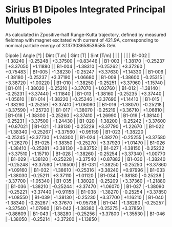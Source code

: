 Sirius B1 Dipoles Integrated Principal Multipoles
=================================================

As calculated in Zpositive-half Runge-Kutta trajectory,
defined by measured fieldmap with magnet excitated with current of 421.9A,
corresponding to nominal particle energy of 3.137303658536585 GeV.

  Dipole   |  Angle [°]   |  Dint [T.m]  |   Gint [T]   |  Sint [T/m]  |
           |              |              |              |              |
|  B1-002  |   -1.38240   |   -0.25248   |   +3.37500   |   +0.83446   |
|  B1-003  |   -1.38170   |   -0.25237   |   +3.37050   |   +1.11880   |
|  B1-004  |   -1.38310   |   -0.25262   |   +3.37260   |   +0.75483   |
|  B1-005  |   -1.38230   |   -0.25247   |   +3.37630   |   +1.14330   |
|  B1-006  |   -1.38180   |   -0.25237   |   +3.37190   |   +1.06680   |
|  B1-009  |   -1.38600   |   -0.25315   |   +3.38720   |   +1.00220   |
|  B1-010  |   -1.38250   |   -0.25251   |   +3.37960   |   +1.15740   |
|  B1-011  |   -1.38020   |   -0.25210   |   +3.37070   |   +1.02760   |
|  B1-012  |   -1.38140   |   -0.25231   |   +3.37440   |   +1.11840   |
|  B1-013  |   -1.38160   |   -0.25235   |   +3.37440   |   +1.05610   |
|  B1-014  |   -1.38220   |   -0.25246   |   +3.37690   |   +1.14410   |
|  B1-015  |   -1.38290   |   -0.25259   |   +3.37410   |   +1.06090   |
|  B1-016  |   -1.38070   |   -0.25218   |   +3.37590   |   +1.25720   |
|  B1-017  |   -1.38070   |   -0.25219   |   +3.36710   |   +1.06810   |
|  B1-018  |   -1.38300   |   -0.25260   |   +3.37410   |   +1.26990   |
|  B1-019  |   -1.38140   |   -0.25231   |   +3.37500   |   +1.24430   |
|  B1-020  |   -1.38200   |   -0.25242   |   +3.37600   |   +0.87021   |
|  B1-021  |   -1.38130   |   -0.25229   |   +3.37790   |   +1.22670   |
|  B1-022  |   -1.38340   |   -0.25267   |   +3.37560   |   +0.95159   |
|  B1-023  |   -1.38220   |   -0.25245   |   +3.37730   |   +1.24300   |
|  B1-024  |   -1.38270   |   -0.25255   |   +3.37580   |   +1.26270   |
|  B1-025  |   -1.38350   |   -0.25270   |   +3.37920   |   +1.01470   |
|  B1-026  |   -1.38410   |   -0.25281   |   +3.38130   |   +0.83752   |
|  B1-027  |   -1.38150   |   -0.25232   |   +3.37510   |   +1.15710   |
|  B1-028  |   -1.38260   |   -0.25254   |   +3.37340   |   +1.00770   |
|  B1-029  |   -1.38120   |   -0.25228   |   +3.37540   |   +0.87882   |
|  B1-030  |   -1.38240   |   -0.25248   |   +3.37590   |   +1.18500   |
|  B1-031  |   -1.38250   |   -0.25250   |   +3.37860   |   +1.09160   |
|  B1-032  |   -1.38610   |   -0.25316   |   +3.38240   |   +0.97996   |
|  B1-033  |   -1.38030   |   -0.25211   |   +3.37110   |   +1.01120   |
|  B1-034  |   -1.38180   |   -0.25238   |   +3.37700   |   +1.05340   |
|  B1-035  |   -1.38020   |   -0.25209   |   +3.37360   |   +1.21880   |
|  B1-036  |   -1.38210   |   -0.25244   |   +3.37470   |   +1.06070   |
|  B1-037  |   -1.38090   |   -0.25221   |   +3.37440   |   +0.91158   |
|  B1-038  |   -1.38270   |   -0.25254   |   +3.37850   |   +1.08550   |
|  B1-039  |   -1.38130   |   -0.25230   |   +3.37700   |   +1.16210   |
|  B1-040  |   -1.38340   |   -0.25267   |   +3.37670   |   +0.95738   |
|  B1-041  |   -1.38280   |   -0.25257   |   +3.37540   |   +1.07980   |
|  B1-042  |   -1.38380   |   -0.25275   |   +3.37850   |   +0.88609   |
|  B1-043  |   -1.38280   |   -0.25256   |   +3.37800   |   +1.35530   |
|  B1-046  |   -1.38050   |   -0.25214   |   +3.37200   |   +1.13850   |
